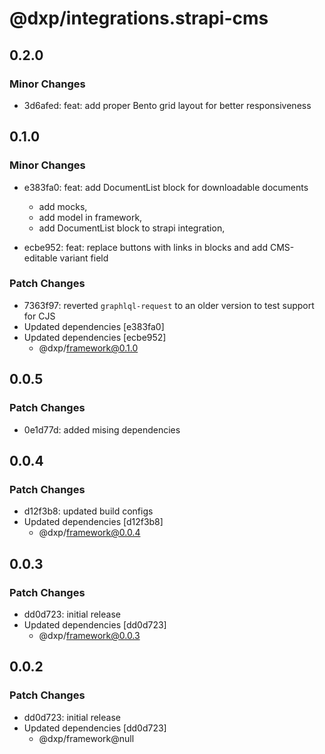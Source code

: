 # @dxp/integrations.strapi-cms

## 0.2.0

### Minor Changes

- 3d6afed: feat: add proper Bento grid layout for better responsiveness

## 0.1.0

### Minor Changes

- e383fa0: feat: add DocumentList block for downloadable documents

    - add mocks,
    - add model in framework,
    - add DocumentList block to strapi integration,

- ecbe952: feat: replace buttons with links in blocks and add CMS-editable variant field

### Patch Changes

- 7363f97: reverted `graphlql-request` to an older version to test support for CJS
- Updated dependencies [e383fa0]
- Updated dependencies [ecbe952]
    - @dxp/framework@0.1.0

## 0.0.5

### Patch Changes

- 0e1d77d: added mising dependencies

## 0.0.4

### Patch Changes

- d12f3b8: updated build configs
- Updated dependencies [d12f3b8]
    - @dxp/framework@0.0.4

## 0.0.3

### Patch Changes

- dd0d723: initial release
- Updated dependencies [dd0d723]
    - @dxp/framework@0.0.3

## 0.0.2

### Patch Changes

- dd0d723: initial release
- Updated dependencies [dd0d723]
    - @dxp/framework@null
